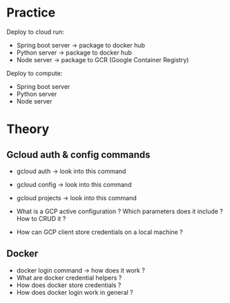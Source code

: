 # Practice
Deploy to cloud run:
- Spring boot server -> package to docker hub
- Python server -> package to docker hub
- Node server -> package to GCR (Google Container Registry)

Deploy to compute:
- Spring boot server
- Python server
- Node server

# Theory
## Gcloud auth & config commands
- gcloud auth -> look into this command
- gcloud config -> look into this command
- gcloud projects -> look into this command 

- What is a GCP active configuration ? Which parameters does it include ? How to CRUD it ?
- How can GCP client store credentials on a local machine ?

## Docker
- docker login command -> how does it work ?
- What are docker credential helpers ? 
- How does docker store credentials ?
- How does docker login work in general ?